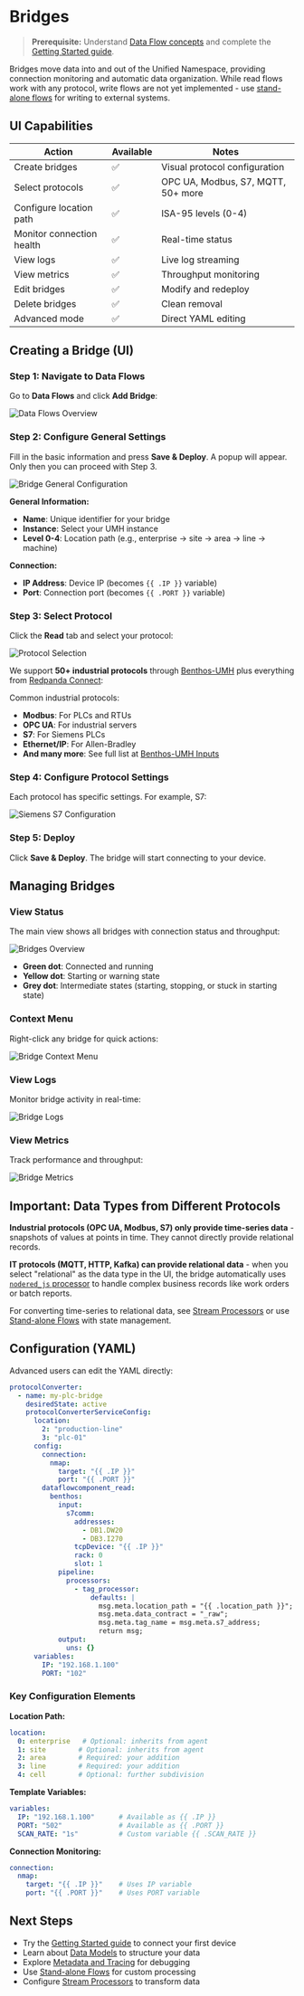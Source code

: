 # Bridges

> **Prerequisite:** Understand [Data Flow concepts](README.md) and complete the [Getting Started guide](../../getting-started/).

Bridges move data into and out of the Unified Namespace, providing connection monitoring and automatic data organization. While read flows work with any protocol, write flows are not yet implemented - use [stand-alone flows](stand-alone-flow.md) for writing to external systems.

## UI Capabilities

| Action | Available | Notes |
|--------|-----------|-------|
| Create bridges | ✅ | Visual protocol configuration |
| Select protocols | ✅ | OPC UA, Modbus, S7, MQTT, 50+ more |
| Configure location path | ✅ | ISA-95 levels (0-4) |
| Monitor connection health | ✅ | Real-time status |
| View logs | ✅ | Live log streaming |
| View metrics | ✅ | Throughput monitoring |
| Edit bridges | ✅ | Modify and redeploy |
| Delete bridges | ✅ | Clean removal |
| Advanced mode | ✅ | Direct YAML editing |

## Creating a Bridge (UI)

### Step 1: Navigate to Data Flows

Go to **Data Flows** and click **Add Bridge**:

![Data Flows Overview](./images/bridges-overview.png)

### Step 2: Configure General Settings

Fill in the basic information and press **Save & Deploy**. A popup will appear. Only then you can proceed with Step 3.

![Bridge General Configuration](./images/bridge-general-good-conenction-no-read-flow.png)

**General Information:**
- **Name**: Unique identifier for your bridge
- **Instance**: Select your UMH instance
- **Level 0-4**: Location path (e.g., enterprise → site → area → line → machine)

**Connection:**
- **IP Address**: Device IP (becomes `{{ .IP }}` variable)
- **Port**: Connection port (becomes `{{ .PORT }}` variable)

### Step 3: Select Protocol

Click the **Read** tab and select your protocol:

![Protocol Selection](./images/bridges-read-no-dfc-protocol-selection.png)

We support **50+ industrial protocols** through [Benthos-UMH](https://docs.umh.app/benthos-umh/input) plus everything from [Redpanda Connect](https://docs.redpanda.com/redpanda-connect/components/inputs/about/):

Common industrial protocols:
- **Modbus**: For PLCs and RTUs
- **OPC UA**: For industrial servers
- **S7**: For Siemens PLCs
- **Ethernet/IP**: For Allen-Bradley
- **And many more**: See full list at [Benthos-UMH Inputs](https://docs.umh.app/benthos-umh/input)

### Step 4: Configure Protocol Settings

Each protocol has specific settings. For example, S7:

![Siemens S7 Configuration](./images/bridges-read-no-dfc-data-type-selector-for-siemens.png)

### Step 5: Deploy

Click **Save & Deploy**. The bridge will start connecting to your device.

## Managing Bridges

### View Status

The main view shows all bridges with connection status and throughput:

![Bridges Overview](./images/bridges-overview.png)

- **Green dot**: Connected and running
- **Yellow dot**: Starting or warning state
- **Grey dot**: Intermediate states (starting, stopping, or stuck in starting state)

### Context Menu

Right-click any bridge for quick actions:

![Bridge Context Menu](./images/bridges-overview-context-menu.png)

### View Logs

Monitor bridge activity in real-time:

![Bridge Logs](./images/bridges-logs.png)

### View Metrics

Track performance and throughput:

![Bridge Metrics](./images/bridges-metrics.png)

## Important: Data Types from Different Protocols

**Industrial protocols (OPC UA, Modbus, S7) only provide time-series data** - snapshots of values at points in time. They cannot directly provide relational records.

**IT protocols (MQTT, HTTP, Kafka) can provide relational data** - when you select "relational" as the data type in the UI, the bridge automatically uses [`nodered_js` processor](https://docs.umh.app/benthos-umh/processing/node-red-javascript-processor) to handle complex business records like work orders or batch reports.

For converting time-series to relational data, see [Stream Processors](stream-processor.md#time-series-to-relational-challenges) or use [Stand-alone Flows](stand-alone-flow.md) with state management.

## Configuration (YAML)

Advanced users can edit the YAML directly:

```yaml
protocolConverter:
  - name: my-plc-bridge
    desiredState: active
    protocolConverterServiceConfig:
      location:
        2: "production-line"
        3: "plc-01"
      config:
        connection:
          nmap:
            target: "{{ .IP }}"
            port: "{{ .PORT }}"
        dataflowcomponent_read:
          benthos:
            input:
              s7comm:
                addresses:
                  - DB1.DW20
                  - DB3.I270
                tcpDevice: "{{ .IP }}"
                rack: 0
                slot: 1
            pipeline:
              processors:
                - tag_processor:
                    defaults: |
                      msg.meta.location_path = "{{ .location_path }}";
                      msg.meta.data_contract = "_raw";
                      msg.meta.tag_name = msg.meta.s7_address;
                      return msg;
            output:
              uns: {}
      variables:
        IP: "192.168.1.100"
        PORT: "102"
```

### Key Configuration Elements

**Location Path:**
```yaml
location:
  0: enterprise   # Optional: inherits from agent
  1: site        # Optional: inherits from agent
  2: area        # Required: your addition
  3: line        # Required: your addition
  4: cell        # Optional: further subdivision
```

**Template Variables:**
```yaml
variables:
  IP: "192.168.1.100"      # Available as {{ .IP }}
  PORT: "502"              # Available as {{ .PORT }}
  SCAN_RATE: "1s"          # Custom variable {{ .SCAN_RATE }}
```

**Connection Monitoring:**
```yaml
connection:
  nmap:
    target: "{{ .IP }}"    # Uses IP variable
    port: "{{ .PORT }}"    # Uses PORT variable
```


## Next Steps

- Try the [Getting Started guide](../../getting-started/) to connect your first device
- Learn about [Data Models](../data-modeling/data-models.md) to structure your data
- Explore [Metadata and Tracing](../unified-namespace/metadata-and-tracing.md) for debugging
- Use [Stand-alone Flows](stand-alone-flow.md) for custom processing
- Configure [Stream Processors](stream-processor.md) to transform data